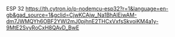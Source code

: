 ESP 32
https://th.cytron.io/p-nodemcu-esp32?r=1&language=en-gb&gad_source=1&gclid=CjwKCAjw_Na1BhAlEiwAM-dm7JWMQYh6OBF2YWl2mJ0pjhnE2THCxVxfsSkvoiKM4a1y-9MtE2SvyRoCxH8QAvD_BwE

